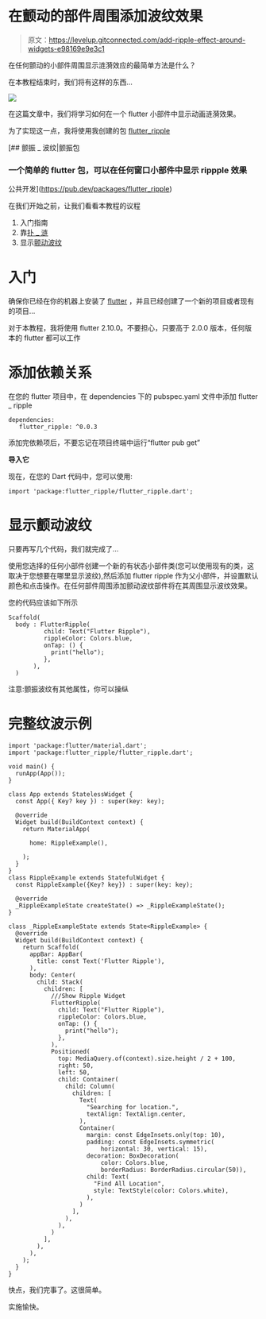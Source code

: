 # 在颤动的部件周围添加波纹效果

> 原文：<https://levelup.gitconnected.com/add-ripple-effect-around-widgets-e98169e9e3c1>

在任何颤动的小部件周围显示涟漪效应的最简单方法是什么？

在本教程结束时，我们将有这样的东西…

![](img/9db53b44b3e6759167678481e7245bee.png)

在这篇文章中，我们将学习如何在一个 flutter 小部件中显示动画涟漪效果。

为了实现这一点，我将使用我创建的包 [flutter_ripple](https://pub.dev/packages/flutter_ripple)

[](https://pub.dev/packages/flutter_ripple) [## 颤振 _ 波纹|颤振包

### 一个简单的 flutter 包，可以在任何窗口小部件中显示 rippple 效果

公共开发](https://pub.dev/packages/flutter_ripple) 

在我们开始之前，让我们看看本教程的议程

1.  入门指南
2.  靠[扑 _ 涟](https://pub.dev/packages/flutter_ripple)
3.  显示[颤动波纹](https://pub.dev/packages/flutter_ripple)

# **入门**

确保你已经在你的机器上安装了 [flutter](http://flutter.dev) ，并且已经创建了一个新的项目或者现有的项目…

对于本教程，我将使用 flutter 2.10.0。不要担心，只要高于 2.0.0 版本，任何版本的 flutter 都可以工作

# **添加依赖关系**

在您的 flutter 项目中，在 dependencies 下的 pubspec.yaml 文件中添加 flutter _ ripple

```
dependencies:
   flutter_ripple: ^0.0.3
```

添加完依赖项后，不要忘记在项目终端中运行“flutter pub get”

**导入它**

现在，在您的 Dart 代码中，您可以使用:

```
import 'package:flutter_ripple/flutter_ripple.dart';
```

# **显示颤动波纹**

只要再写几个代码，我们就完成了…

使用您选择的任何小部件创建一个新的有状态小部件类(您可以使用现有的类，这取决于您想要在哪里显示波纹),然后添加 flutter ripple 作为父小部件，并设置默认颜色和点击操作。在任何部件周围添加颤动波纹部件将在其周围显示波纹效果。

您的代码应该如下所示

```
Scaffold(
  body : FlutterRipple(
          child: Text("Flutter Ripple"),
          rippleColor: Colors.blue,
          onTap: () {
            print("hello");
          },
       ),
  )
```

注意:颤振波纹有其他属性，你可以操纵

# 完整纹波示例

```
import 'package:flutter/material.dart';
import 'package:flutter_ripple/flutter_ripple.dart';

void main() {
  runApp(App());
}

class App extends StatelessWidget {
  const App({ Key? key }) : super(key: key);

  @override
  Widget build(BuildContext context) {
    return MaterialApp(

      home: RippleExample(),

    );
  }
}
class RippleExample extends StatefulWidget {
  const RippleExample({Key? key}) : super(key: key);

  @override
  _RippleExampleState createState() => _RippleExampleState();
}

class _RippleExampleState extends State<RippleExample> {
  @override
  Widget build(BuildContext context) {
    return Scaffold(
      appBar: AppBar(
        title: const Text('Flutter Ripple'),
      ),
      body: Center(
        child: Stack(
          children: [
            ///Show Ripple Widget
            FlutterRipple(
              child: Text("Flutter Ripple"),
              rippleColor: Colors.blue,
              onTap: () {
                print("hello");
              },
            ),
            Positioned(
              top: MediaQuery.of(context).size.height / 2 + 100,
              right: 50,
              left: 50,
              child: Container(
                child: Column(
                  children: [
                    Text(
                      "Searching for location.",
                      textAlign: TextAlign.center,
                    ),
                    Container(
                      margin: const EdgeInsets.only(top: 10),
                      padding: const EdgeInsets.symmetric(
                          horizontal: 30, vertical: 15),
                      decoration: BoxDecoration(
                          color: Colors.blue,
                          borderRadius: BorderRadius.circular(50)),
                      child: Text(
                        "Find All Location",
                        style: TextStyle(color: Colors.white),
                      ),
                    )
                  ],
                ),
              ),
            )
          ],
        ),
      ),
    );
  }
}
```

快点，我们完事了。这很简单。

实施愉快。